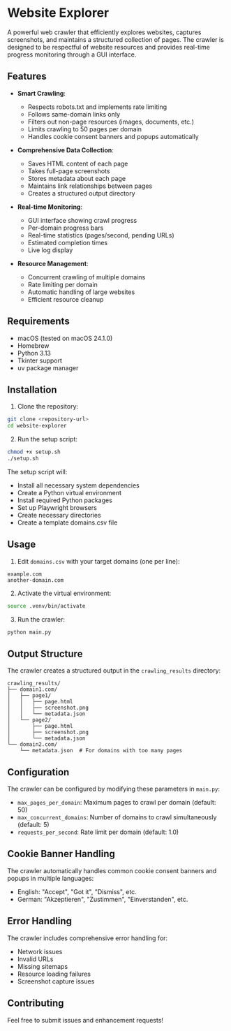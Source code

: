 # Website Explorer

A powerful web crawler that efficiently explores websites, captures screenshots, and maintains a structured collection of pages. The crawler is designed to be respectful of website resources and provides real-time progress monitoring through a GUI interface.

## Features

- **Smart Crawling**:
  - Respects robots.txt and implements rate limiting
  - Follows same-domain links only
  - Filters out non-page resources (images, documents, etc.)
  - Limits crawling to 50 pages per domain
  - Handles cookie consent banners and popups automatically

- **Comprehensive Data Collection**:
  - Saves HTML content of each page
  - Takes full-page screenshots
  - Stores metadata about each page
  - Maintains link relationships between pages
  - Creates a structured output directory

- **Real-time Monitoring**:
  - GUI interface showing crawl progress
  - Per-domain progress bars
  - Real-time statistics (pages/second, pending URLs)
  - Estimated completion times
  - Live log display

- **Resource Management**:
  - Concurrent crawling of multiple domains
  - Rate limiting per domain
  - Automatic handling of large websites
  - Efficient resource cleanup

## Requirements

- macOS (tested on macOS 24.1.0)
- Homebrew
- Python 3.13
- Tkinter support
- uv package manager

## Installation

1. Clone the repository:
```bash
git clone <repository-url>
cd website-explorer
```

2. Run the setup script:
```bash
chmod +x setup.sh
./setup.sh
```

The setup script will:
- Install all necessary system dependencies
- Create a Python virtual environment
- Install required Python packages
- Set up Playwright browsers
- Create necessary directories
- Create a template domains.csv file

## Usage

1. Edit `domains.csv` with your target domains (one per line):
```csv
example.com
another-domain.com
```

2. Activate the virtual environment:
```bash
source .venv/bin/activate
```

3. Run the crawler:
```bash
python main.py
```

## Output Structure

The crawler creates a structured output in the `crawling_results` directory:

```
crawling_results/
├── domain1.com/
│   ├── page1/
│   │   ├── page.html
│   │   ├── screenshot.png
│   │   └── metadata.json
│   └── page2/
│       ├── page.html
│       ├── screenshot.png
│       └── metadata.json
└── domain2.com/
    └── metadata.json  # For domains with too many pages
```

## Configuration

The crawler can be configured by modifying these parameters in `main.py`:

- `max_pages_per_domain`: Maximum pages to crawl per domain (default: 50)
- `max_concurrent_domains`: Number of domains to crawl simultaneously (default: 5)
- `requests_per_second`: Rate limit per domain (default: 1.0)

## Cookie Banner Handling

The crawler automatically handles common cookie consent banners and popups in multiple languages:
- English: "Accept", "Got it", "Dismiss", etc.
- German: "Akzeptieren", "Zustimmen", "Einverstanden", etc.

## Error Handling

The crawler includes comprehensive error handling for:
- Network issues
- Invalid URLs
- Missing sitemaps
- Resource loading failures
- Screenshot capture issues

## Contributing

Feel free to submit issues and enhancement requests!
